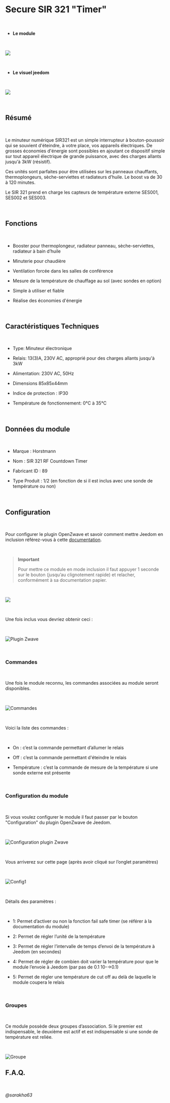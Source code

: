 Secure SIR 321 "Timer"
======================

 

-   **Le module**

 

![](../images/secure.sir321/module.jpg)

 

-   **Le visuel jeedom**

 

![](../images/secure.sir321/vuedefaut1.jpg)

 

Résumé
------

 

Le minuteur numérique SIR321 est un simple interrupteur à bouton-poussoir qui se souvient d'éteindre, à votre place, vos appareils électriques. De grosses économies d'énergie sont possibles en ajoutant ce dispositif simple sur tout appareil électrique de grande puissance, avec des charges allants jusqu'à 3kW (résistif).

Ces unités sont parfaites pour être utilisées sur les panneaux chauffants, thermoplongeurs, sèche-serviettes et radiateurs d’huile. Le boost va de 30 à 120 minutes.

Le SIR 321 prend en charge les capteurs de température externe SES001, SES002 et SES003.

 

Fonctions
---------

 

-   Booster pour thermoplongeur, radiateur panneau, sèche-serviettes, radiateur à bain d’huile

-   Minuterie pour chaudière

-   Ventilation forcée dans les salles de conférence

-   Mesure de la température de chauffage au sol (avec sondes en option)

-   Simple à utiliser et fiable

-   Réalise des économies d'énergie

 

Caractéristiques Techniques
---------------------------

 

-   Type: Minuteur électronique

-   Relais: 13(3)A, 230V AC, approprié pour des charges allants jusqu'à 3kW

-   Alimentation: 230V AC, 50Hz

-   Dimensions 85x85x44mm

-   Indice de protection : IP30

-   Température de fonctionnement: 0°C à 35°C

 

Données du module
-----------------

 

-   Marque : Horstmann

-   Nom : SIR 321 RF Countdown Timer

-   Fabricant ID : 89

-   Type Produit : 1/2 (en fonction de si il est inclus avec une sonde de température ou non)

 

Configuration
-------------

 

Pour configurer le plugin OpenZwave et savoir comment mettre Jeedom en inclusion référez-vous à cette [documentation](https://jeedom.fr/doc/documentation/plugins/openzwave/fr_FR/openzwave.html).

 

> **Important**
>
> Pour mettre ce module en mode inclusion il faut appuyer 1 seconde sur le bouton (jusqu’au clignotement rapide) et relacher, conformément à sa documentation papier.

 

![](../images/secure.sir321/inclusion.jpg)

 

Une fois inclus vous devriez obtenir ceci :

 

![Plugin Zwave](../images/secure.sir321/information.jpg)

 

### Commandes

 

Une fois le module reconnu, les commandes associées au module seront disponibles.

 

![Commandes](../images/secure.sir321/commandes.jpg)

 

Voici la liste des commandes :

 

-   On : c’est la commande permettant d’allumer le relais

-   Off : c’est la commande permettant d'éteindre le relais

-   Température : c’est la commande de mesure de la température si une sonde externe est présente

 

### Configuration du module

 

Si vous voulez configurer le module il faut passer par le bouton "Configuration" du plugin OpenZwave de Jeedom.

 

![Configuration plugin Zwave](../images/plugin/bouton_configuration.jpg)

 

Vous arriverez sur cette page (après avoir cliqué sur l’onglet paramètres)

 

![Config1](../images/secure.sir321/config1.jpg)

 

Détails des paramètres :

 

-   1: Permet d’activer ou non la fonction fail safe timer (se référer à la documentation du module)

-   2: Permet de régler l’unité de la température

-   3: Permet de régler l’intervalle de temps d’envoi de la température à Jeedom (en secondes)

-   4: Permet de régler de combien doit varier la température pour que le module l’envoie à Jeedom (par pas de 0.1 10-→0.1)

-   5: Permet de régler une température de cut off au delà de laquelle le module coupera le relais

 

### Groupes

 

Ce module possède deux groupes d’association. Si le premier est indispensable, le deuxième est actif et est indispensable si une sonde de température est reliée.

 

![Groupe](../images/secure.sir321/groupe.jpg)

F.A.Q.
------

 

*@sarakha63*

